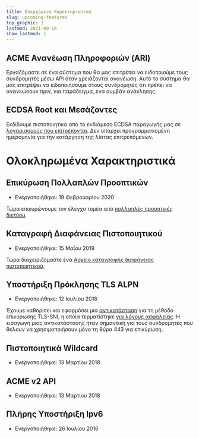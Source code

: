 ```yaml
---
title: Επερχόμενα Χαρακτηριστικά
slug: upcoming-features
top_graphic: 1
lastmod: 2021-09-16
show_lastmod: 1
---
```


## ACME Ανανέωση Πληροφοριών (ARI)

Εργαζόμαστε σε ένα σύστημα που θα μας επιτρέπει να ειδοποιούμε τους συνδρομητές μέσω API όταν χρειάζονται ανανέωση. Αυτό το σύστημα θα μας επιτρέψει να ειδοποιήσουμε στους συνδρομητές ότι πρέπει να ανανεώσουν πριν, για παράδειγμα, ένα συμβάν ανάκλησης.

## ECDSA Root και Μεσάζοντες

Εκδίδουμε πιστοποιητικά από το ενδιάμεσο ECDSA παραγωγής μας σε [λογαριασμούς που επιτρέπονται](https://community.letsencrypt.org/t/ecdsa-availability-in-production-environment/150679). Δεν υπάρχει προγραμματισμένη ημερομηνία για την κατάργηση της λίστας επιτρεπόμενων.

# Ολοκληρωμένα Χαρακτηριστικά

## Επικύρωση Πολλαπλών Προοπτικών

* Ενεργοποιήθηκε: 19 Φεβρουαρίου 2020

Τώρα επικυρώνουμε τον έλεγχο τομέα από [πολλαπλές προοπτικές δικτύου](https://letsencrypt.org/2020/02/19/multi-perspective-validation.html).

## Καταγραφή Διαφάνειας Πιστοποιητικού

* Ενεργοποιήθηκε: 15 Μαΐου 2019

Τώρα διαχειριζόμαστε ένα [Αρχείο καταγραφής διαφάνειας πιστοποιητικού](/docs/ct-logs).

## Υποστήριξη Πρόκλησης TLS ALPN

* Ενεργοποιήθηκε: 12 Ιουλίου 2018

Έχουμε καθορίσει και εφαρμόσει μια [αντικατάσταση](https://tools.ietf.org/html/rfc8737) για τη μέθοδο επικύρωσης TLS-SNI, η οποία τερματίστηκε [για λόγους ασφαλείας](https://community.letsencrypt.org/t/important-what-you-need-to-know-about-tls-sni-validation-issues/50811). Η εισαγωγή μιας αντικατάστασης ήταν σημαντική για τους συνδρομητές που θέλουν να χρησιμοποιήσουν μόνο τη θύρα 443 για επικύρωση.

## Πιστοποιητικά Wildcard

* Ενεργοποιήθηκε: 13 Μαρτίου 2018

## ACME v2 API

* Ενεργοποιήθηκε: 13 Μαρτίου 2018

## Πλήρης Υποστήριξη Ipv6

* Ενεργοποιήθηκε: 26 Ιουλίου 2016
